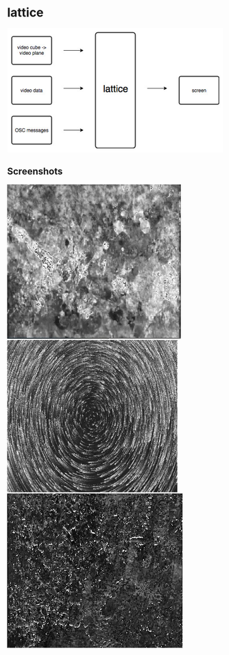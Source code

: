 # lattice

![alt text](https://raw.githubusercontent.com/jmisciagno/lattice/master/flowchart.jpg "")  

## Screenshots
![alt text](https://raw.githubusercontent.com/jmisciagno/lattice/master/pic1.jpg "")  
![alt text](https://raw.githubusercontent.com/jmisciagno/lattice/master/pic2.jpg "")  
![alt text](https://raw.githubusercontent.com/jmisciagno/lattice/master/pic3.jpg "")  
